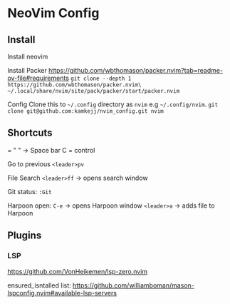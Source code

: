 # NeoVim Config

## Install
Install neovim

Install Packer
https://github.com/wbthomason/packer.nvim?tab=readme-ov-file#requirements
`git clone --depth 1 https://github.com/wbthomason/packer.nvim\
 ~/.local/share/nvim/site/pack/packer/start/packer.nvim`

Config
Clone this to `~/.config` directory as `nvim` e.g `~/.config/nvim`.
`git clone git@github.com:kamkejj/nvim_config.git nvim`

## Shortcuts
<leader> = " " -> Space bar
C = control

Go to previous
`<leader>pv`

File Search
`<leader>ff` -> opens search window

Git 
status: `:Git`

Harpoon 
open: `C-e` -> opens Harpoon window
`<leader>a` -> adds file to Harpoon

## Plugins

### LSP
https://github.com/VonHeikemen/lsp-zero.nvim

ensured_isntalled list: https://github.com/williamboman/mason-lspconfig.nvim#available-lsp-servers
